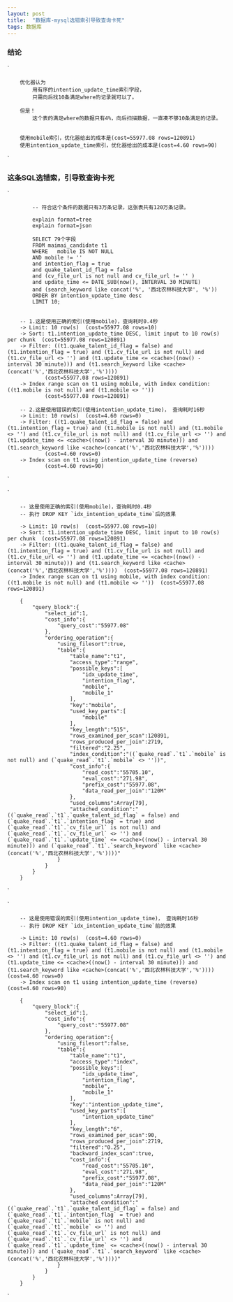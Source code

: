 ```yaml
---
layout: post
title:  "数据库-mysql选错索引导致查询卡死"
tags: 数据库
---
```


### 结论

`

        优化器认为
            用有序的intention_update_time索引字段，
            只需向后找10条满足where的记录就可以了。

        但是！
            这个表的满足where的数据只有4%，向后扫描数据，一直凑不够10条满足的记录。


        使用mobile索引，优化器给出的成本是(cost=55977.08 rows=120891)
        使用intention_update_time索引，优化器给出的成本是(cost=4.60 rows=90)


`

### 这条SQL选错索，引导致查询卡死

`

            -- 符合这个条件的数据只有3万条记录，这张表共有120万条记录。

            explain format=tree
            explain format=json

            SELECT 79个字段
            FROM maimai_candidate t1
            WHERE   mobile IS NOT NULL
            AND mobile != ''
            and intention_flag = true
            and quake_talent_id_flag = false
            and (cv_file_url is not null and cv_file_url != '' )
            and update_time <= DATE_SUB(now(), INTERVAL 30 MINUTE)
            and (search_keyword like concat('%', '西北农林科技大学', '%'))
            ORDER BY intention_update_time desc
            LIMIT 10;


        -- 1.这是使用正确的索引(使用mobile)，查询耗时0.4秒
        -> Limit: 10 row(s)  (cost=55977.08 rows=10)
        -> Sort: t1.intention_update_time DESC, limit input to 10 row(s) per chunk  (cost=55977.08 rows=120891)
        -> Filter: ((t1.quake_talent_id_flag = false) and (t1.intention_flag = true) and (t1.cv_file_url is not null) and (t1.cv_file_url <> '') and (t1.update_time <= <cache>((now() - interval 30 minute))) and (t1.search_keyword like <cache>(concat('%','西北农林科技大学','%'))))  
                (cost=55977.08 rows=120891)
        -> Index range scan on t1 using mobile, with index condition: ((t1.mobile is not null) and (t1.mobile <> ''))  
                (cost=55977.08 rows=120891)

        -- 2.这是使用错误的索引(使用intention_update_time)， 查询耗时16秒
        -> Limit: 10 row(s)  (cost=4.60 rows=0)
        -> Filter: ((t1.quake_talent_id_flag = false) and (t1.intention_flag = true) and (t1.mobile is not null) and (t1.mobile <> '') and (t1.cv_file_url is not null) and (t1.cv_file_url <> '') and (t1.update_time <= <cache>((now() - interval 30 minute))) and (t1.search_keyword like <cache>(concat('%','西北农林科技大学','%'))))  
                (cost=4.60 rows=0)
        -> Index scan on t1 using intention_update_time (reverse)  
                (cost=4.60 rows=90)

`

`
  
        -- 这是使用正确的索引(使用mobile)，查询耗时0.4秒
        -- 执行 DROP KEY `idx_intention_update_time`后的效果

        -> Limit: 10 row(s)  (cost=55977.08 rows=10)
        -> Sort: t1.intention_update_time DESC, limit input to 10 row(s) per chunk  (cost=55977.08 rows=120891)
        -> Filter: ((t1.quake_talent_id_flag = false) and (t1.intention_flag = true) and (t1.cv_file_url is not null) and (t1.cv_file_url <> '') and (t1.update_time <= <cache>((now() - interval 30 minute))) and (t1.search_keyword like <cache>(concat('%','西北农林科技大学','%'))))  (cost=55977.08 rows=120891)
        -> Index range scan on t1 using mobile, with index condition: ((t1.mobile is not null) and (t1.mobile <> ''))  (cost=55977.08 rows=120891)

        {
            "query_block":{
                "select_id":1,
                "cost_info":{
                    "query_cost":"55977.08"
                },
                "ordering_operation":{
                    "using_filesort":true,
                    "table":{
                        "table_name":"t1",
                        "access_type":"range",
                        "possible_keys":[
                            "idx_update_time",
                            "intention_flag",
                            "mobile",
                            "mobile_1"
                        ],
                        "key":"mobile",
                        "used_key_parts":[
                            "mobile"
                        ],
                        "key_length":"515",
                        "rows_examined_per_scan":120891,
                        "rows_produced_per_join":2719,
                        "filtered":"2.25",
                        "index_condition":"((`quake_read`.`t1`.`mobile` is not null) and (`quake_read`.`t1`.`mobile` <> ''))",
                        "cost_info":{
                            "read_cost":"55705.10",
                            "eval_cost":"271.98",
                            "prefix_cost":"55977.08",
                            "data_read_per_join":"120M"
                        },
                        "used_columns":Array[79],
                        "attached_condition":"((`quake_read`.`t1`.`quake_talent_id_flag` = false) and (`quake_read`.`t1`.`intention_flag` = true) and (`quake_read`.`t1`.`cv_file_url` is not null) and (`quake_read`.`t1`.`cv_file_url` <> '') and (`quake_read`.`t1`.`update_time` <= <cache>((now() - interval 30 minute))) and (`quake_read`.`t1`.`search_keyword` like <cache>(concat('%','西北农林科技大学','%'))))"
                    }
                }
            }
        }
            
`


`

        -- 这是使用错误的索引(使用intention_update_time)， 查询耗时16秒
        -- 执行 DROP KEY `idx_intention_update_time`前的效果

        -> Limit: 10 row(s)  (cost=4.60 rows=0)
        -> Filter: ((t1.quake_talent_id_flag = false) and (t1.intention_flag = true) and (t1.mobile is not null) and (t1.mobile <> '') and (t1.cv_file_url is not null) and (t1.cv_file_url <> '') and (t1.update_time <= <cache>((now() - interval 30 minute))) and (t1.search_keyword like <cache>(concat('%','西北农林科技大学','%'))))  (cost=4.60 rows=0)
        -> Index scan on t1 using intention_update_time (reverse)  (cost=4.60 rows=90)

        {
            "query_block":{
                "select_id":1,
                "cost_info":{
                    "query_cost":"55977.08"
                },
                "ordering_operation":{
                    "using_filesort":false,
                    "table":{
                        "table_name":"t1",
                        "access_type":"index",
                        "possible_keys":[
                            "idx_update_time",
                            "intention_flag",
                            "mobile",
                            "mobile_1"
                        ],
                        "key":"intention_update_time",
                        "used_key_parts":[
                            "intention_update_time"
                        ],
                        "key_length":"6",
                        "rows_examined_per_scan":90,
                        "rows_produced_per_join":2719,
                        "filtered":"0.25",
                        "backward_index_scan":true,
                        "cost_info":{
                            "read_cost":"55705.10",
                            "eval_cost":"271.98",
                            "prefix_cost":"55977.08",
                            "data_read_per_join":"120M"
                        },
                        "used_columns":Array[79],
                        "attached_condition":"((`quake_read`.`t1`.`quake_talent_id_flag` = false) and (`quake_read`.`t1`.`intention_flag` = true) and (`quake_read`.`t1`.`mobile` is not null) and (`quake_read`.`t1`.`mobile` <> '') and (`quake_read`.`t1`.`cv_file_url` is not null) and (`quake_read`.`t1`.`cv_file_url` <> '') and (`quake_read`.`t1`.`update_time` <= <cache>((now() - interval 30 minute))) and (`quake_read`.`t1`.`search_keyword` like <cache>(concat('%','西北农林科技大学','%'))))"
                    }
                }
            }
        }
        

`
